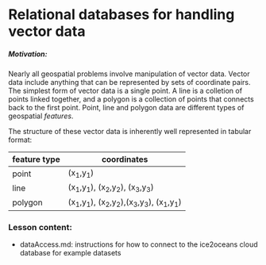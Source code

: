 # Relational databases for handling vector data

##### Motivation: 

Nearly all geospatial problems involve manipulation of vector data. Vector data include anything that can be represented by sets of coordinate pairs. The simplest form of vector data is a single point. A line is a colletion of points linked together, and a polygon is a collection of points that connects back to the first point. Point, line and polygon data are different types of geospatial _features_.

The structure of these vector data is inherently well represented in tabular format:

|  feature type | coordinates  | 
| --- | --- | 
| point | (x<sub>1</sub>,y<sub>1</sub>)  |
| line | (x<sub>1</sub>,y<sub>1</sub>), (x<sub>2</sub>,y<sub>2</sub>), (x<sub>3</sub>,y<sub>3</sub>)  |
| polygon | (x<sub>1</sub>,y<sub>1</sub>), (x<sub>2</sub>,y<sub>2</sub>),(x<sub>3</sub>,y<sub>3</sub>), (x<sub>1</sub>,y<sub>1</sub>) | 


### Lesson content:

* dataAccess.md: instructions for how to connect to the ice2oceans cloud database for example datasets 